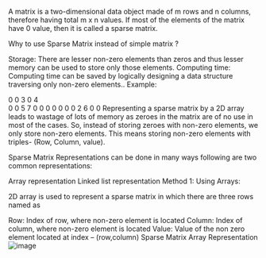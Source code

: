 A matrix is a two-dimensional data object made of m rows and n columns, therefore having total m x n values. If most of the elements of the matrix have 0 value, then it is called a sparse matrix.

Why to use Sparse Matrix instead of simple matrix ?

Storage: There are lesser non-zero elements than zeros and thus lesser memory can be used to store only those elements.
Computing time: Computing time can be saved by logically designing a data structure traversing only non-zero elements..
Example: 

0 0 3 0 4            
0 0 5 7 0
0 0 0 0 0
0 2 6 0 0
Representing a sparse matrix by a 2D array leads to wastage of lots of memory as zeroes in the matrix are of no use in most of the cases. So, instead of storing zeroes with non-zero elements, we only store non-zero elements. This means storing non-zero elements with triples- (Row, Column, value). 


Sparse Matrix Representations can be done in many ways following are two common representations: 

Array representation
Linked list representation
Method 1: Using Arrays:

2D array is used to represent a sparse matrix in which there are three rows named as 

Row: Index of row, where non-zero element is located
Column: Index of column, where non-zero element is located
Value: Value of the non zero element located at index – (row,column)
Sparse Matrix Array Representation
![image](https://github.com/230Souvik/Sparce_Matrix/assets/135532224/0015bf21-f2f4-4818-bfda-f82b7c9af733)
